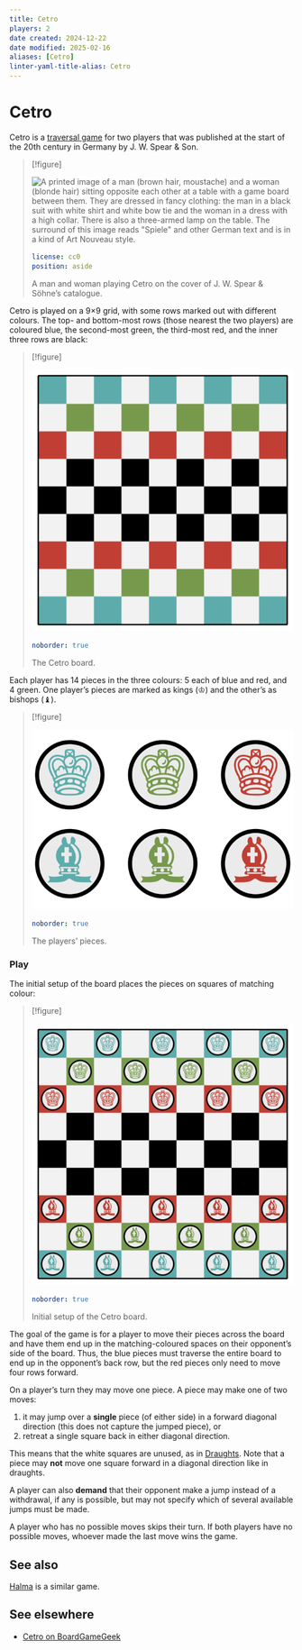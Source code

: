 ```yaml
---
title: Cetro
players: 2
date created: 2024-12-22
date modified: 2025-02-16
aliases: [Cetro]
linter-yaml-title-alias: Cetro
---
```

# Cetro

Cetro is a [traversal game](articles/families/traversal-games/traversal-games.md) for two players that was  published at the start of the 20th century in Germany by J. W. Spear & Son.

> [!figure]
>
> ![A printed image of a man (brown hair, moustache) and a woman (blonde hair) sitting opposite each other at a table with a game board between them. They are dressed in fancy clothing: the man in a black suit with white shirt and white bow tie and the woman in a dress with a high collar. There is also a three-armed lamp on the table. The surround of this image reads "Spiele" and other German text and is in a kind of Art Nouveau style.](games/cetro/J.W.Spear.jpg)
>
> ```yaml
> license: cc0
> position: aside
> ```
>
> A man and woman playing Cetro on the cover of J. W. Spear & Söhne’s catalogue.

Cetro is played on a 9×9 grid, with some rows marked out with different colours.
The top- and bottom-most rows (those nearest the two players) are coloured blue,
the second-most green, the third-most red, and the inner three rows are black:

> [!figure]
>
> ![](cetro_board.svg)
>
> ```yaml
> noborder: true
> ```
>
> The Cetro board.

Each player has 14 pieces in the three colours: 5 each of blue and red, and 4
green. One player’s pieces are marked as kings (&#x2654;) and the other’s as
bishops (&#x265D;).

> [!figure]
>
> ![](cetro_pieces.svg)
>
> ```yaml
> noborder: true
> ```
>
> The players’ pieces.

### Play

The initial setup of the board places the pieces on squares of matching colour:

> [!figure]
>
> ![](cetro_setup.svg)
>
> ```yaml
> noborder: true
> ```
>
> Initial setup of the Cetro board.

The goal of the game is for a player to move their pieces across the board and
have them end up in the matching-coloured spaces on their opponent’s side of the
board. Thus, the blue pieces must traverse the entire board to end up in the
opponent’s back row, but the red pieces only need to move four rows forward.

On a player’s turn they may move one piece. A piece may make one of two moves:

1. it may jump over a **single** piece (of either side) in a forward diagonal
   direction (this does not capture the jumped piece), or
2. retreat a single square back in either diagonal direction.

This means that the white squares are unused, as in [Draughts](games/draughts/draughts.md). Note that a piece may **not** move one square forward in a diagonal direction like in draughts.

A player can also **demand** that their opponent make a jump instead of a withdrawal, if any is possible, but may not specify which of several available jumps must be made.

A player who has no possible moves skips their turn. If both players have no possible moves, whoever made the last move wins the game.

## See also

[Halma](games/halma/halma.md) is a similar game.

## See elsewhere

* [Cetro on BoardGameGeek](https://boardgamegeek.com/boardgame/237239/cetro)
